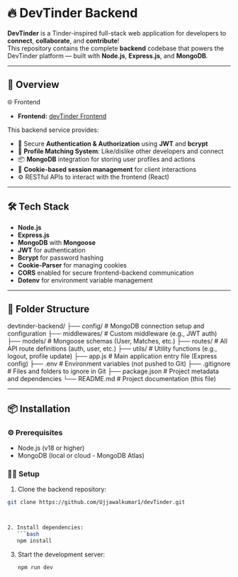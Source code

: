 # 🔥 DevTinder Backend

**DevTinder** is a Tinder-inspired full-stack web application for developers to **connect**, **collaborate**, and **contribute**!  
This repository contains the complete **backend** codebase that powers the DevTinder platform — built with **Node.js**, **Express.js**, and **MongoDB**.

---

## 🚀 Overview


🌐 Frontend
-  **Frontend:** [devTinder Frontend](https://github.com/Ujjawalkumar1/devTinder-web.git)

This backend service provides:

- 🔐 Secure **Authentication & Authorization** using **JWT** and **bcrypt**
- 🧠 **Profile Matching System**: Like/dislike other developers and connect
- 📦 **MongoDB** integration for storing user profiles and actions
- 🍪 **Cookie-based session management** for client interactions
- ⚙️ RESTful APIs to interact with the frontend (React)

---

## 🛠️ Tech Stack

- **Node.js**
- **Express.js**
- **MongoDB** with **Mongoose**
- **JWT** for authentication
- **Bcrypt** for password hashing
- **Cookie-Parser** for managing cookies
- **CORS** enabled for secure frontend-backend communication
- **Dotenv** for environment variable management

---
## 📁 Folder Structure

devtinder-backend/
├── config/ # MongoDB connection setup and configuration
├── middlewares/ # Custom middleware (e.g., JWT auth)
├── models/ # Mongoose schemas (User, Matches, etc.)
├── routes/ # All API route definitions (auth, user, etc.)
├── utils/ # Utility functions (e.g., logout, profile update)
├── app.js # Main application entry file (Express config)
├── .env # Environment variables (not pushed to Git)
├── .gitignore # Files and folders to ignore in Git
├── package.json # Project metadata and dependencies
└── README.md # Project documentation (this file)





---

## 📦 Installation

### ⚙️ Prerequisites

- Node.js (v18 or higher)
- MongoDB (local or cloud - MongoDB Atlas)

### 🧑‍💻 Setup

1. Clone the backend repository:

```bash
git clone https://github.com/Ujjawalkumar1/devTinder.git



2. Install dependencies:
   ```bash
   npm install
   ```

3. Start the development server:
   ```bash
   npm run dev
   ```






